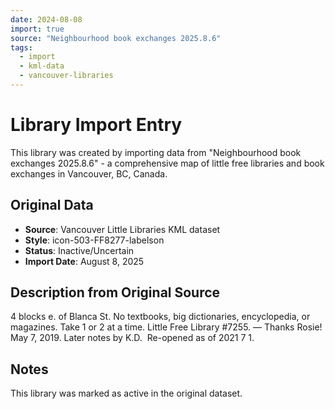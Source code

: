 ```yaml
---
date: 2024-08-08
import: true
source: "Neighbourhood book exchanges 2025.8.6"
tags:
  - import
  - kml-data
  - vancouver-libraries
---
```


# Library Import Entry

This library was created by importing data from "Neighbourhood book exchanges 2025.8.6" - a comprehensive map of little free libraries and book exchanges in Vancouver, BC, Canada.

## Original Data

- **Source**: Vancouver Little Libraries KML dataset
- **Style**: icon-503-FF8277-labelson
- **Status**: Inactive/Uncertain
- **Import Date**: August 8, 2025

## Description from Original Source

4 blocks e. of Blanca St.
No textbooks, big dictionaries, encyclopedia, or magazines. Take 1 or 2 at a time.
Little Free Library #7255.
— Thanks Rosie!  May 7, 2019.
Later notes by K.D.  Re-opened as of 2021 7 1.



## Notes

This library was marked as active in the original dataset.

